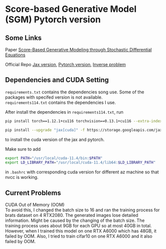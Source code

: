 # Score-based Generative Model (SGM) Pytorch version

## Some Links
Paper [Score-Based Generative Modeling through Stochastic Differential Equations](https://openreview.net/forum?id=PxTIG12RRHS)

Official Repo [Jax version](https://github.com/yang-song/score_sde), [Pytorch version](https://github.com/yang-song/score_sde_pytorch), [Inverse problem](https://github.com/yang-song/score_inverse_problems)

## Dependencies and CUDA Setting
`requirements.txt` contains the dependencies song use. Some of the packages with specifed version is not available.  
`requirements114.txt` contains the dependencies I use.  

After install the dependencies in `requirements114.txt`, run 
```sh 
pip install torch==1.12.1+cu116 torchvision==0.13.1+cu116 --extra-index-url https://download.pytorch.org/whl/cu116 

pip install --upgrade "jax[cuda]" -f https://storage.googleapis.com/jax-releases/jax_cuda_releases.html
```
to install the cuda version of the jax and pytorch.  

Make sure to add 
```sh
export PATH="/usr/local/cuda-11.4/bin:$PATH"
export LD_LIBRARY_PATH="/usr/local/cuda-11.4/lib64:$LD_LIBRARY_PATH"
```
in `.bashrc` with corresponding cuda version for different az machine so that nvcc is working. 

## Current Problems
CUDA Out of Memory (OOM)  
To avoid this, I changed the batch size to 16 and ran the training process for brats dataset on 4 RTX2080. The generated images lose detailed information. Might be caused by the changing of the batch size. The training process uses about 9GB for each GPU so at most 40GB in total. However, when I trained this model on one RTX A6000 which has 48GB, it failed by OOM. Also, I tried to train cifar10 on one RTX A6000 and it also failed by OOM. 

